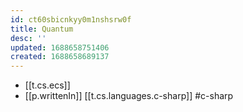 ```yaml
---
id: ct60sbicnkyy0m1nshsrw0f
title: Quantum
desc: ''
updated: 1688658751406
created: 1688658689137
---
```


- [[t.cs.ecs]]
- [[p.writtenIn]] [[t.cs.languages.c-sharp]] #c-sharp